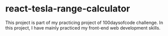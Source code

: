 # react-tesla-range-calculator
This project is part of my practicing project of 100daysofcode challenge. In this project, I have mainly practiced my front-end web development skills.
